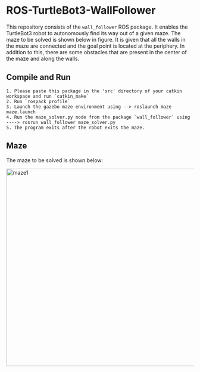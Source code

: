 # ROS-TurtleBot3-WallFollower

This repository consists of the `wall_follower` ROS package. It enables the TurtleBot3 robot to autonomously find its way out of a given maze. The maze to be solved is shown below in figure. It is given that all the walls in the maze are connected and the goal point is located at the periphery. In addition to this, there are some obstacles that are present in the center of the maze and along the walls.



## Compile and Run 

```
1. Please paste this package in the 'src' directory of your catkin workspace and run `catkin_make`
2. Run `rospack profile`
3. Launch the gazebo maze environment using --> roslaunch maze maze.launch
4. Run the maze_solver.py node from the package `wall_follower` using ----> rosrun wall_follower maze_solver.py 
5. The program exits after the robot exits the maze.
```    
    
## Maze
The maze to be solved is shown below:    

<img width="530" alt="maze1" src="https://user-images.githubusercontent.com/48079888/93161689-0cbcdd80-f6e1-11ea-9ea1-279541866914.PNG">
